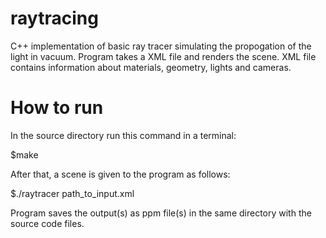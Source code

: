 # raytracing
C++ implementation of basic ray tracer simulating the propogation of the light in vacuum.
Program takes a XML file and renders the scene. XML file contains information about materials, geometry, lights and cameras.

# How to run
In the source directory run this command in a terminal:

$make

After that, a scene is given to the program as follows:

$./raytracer path_to_input.xml

Program saves the output(s) as ppm file(s) in the same directory with the source code files.
